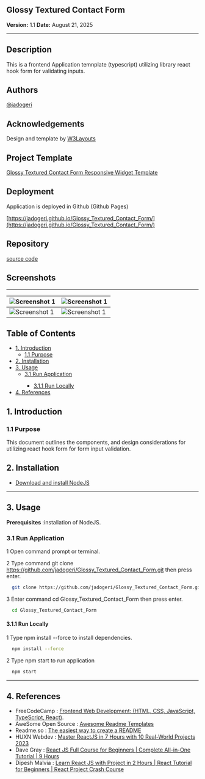 ## **Glossy Textured Contact Form**

**Version:** 1.1
**Date:** August 21, 2025

---

## Description

This is a frontend Application temnplate (typescript) utilizing library react hook form for validating inputs.

## Authors

[@jadogeri](https://www.github.com/jadogeri)

## Acknowledgements

Design and template by [W3Layouts](https://w3layouts.com/)

## Project Template

[Glossy Textured Contact Form Responsive Widget Template](https://w3layouts.com/glossy-textured-contact-form-responsive-widget-template/)

## Deployment

Application is deployed in Github (Github Pages)

 [https://jadogeri.github.io/Glossy_Textured_Contact_Form/](https://jadogeri.github.io/Glossy_Textured_Contact_Form/)

## Repository

[source code ](https://github.com/jadogeri/Glossy_Textured_Contact_Form)

## Screenshots
-------------------------------------------------------------------------------------------------
| ![Screenshot 1](assets/images/screenshot1.png) | ![Screenshot 1](assets/images/screenshot2.png) |
| -------------------------------------------- | -------------------------------------------- |
| ![Screenshot 1](assets/images/screenshot3.png) | ![Screenshot 1](assets/images/screenshot4.png) |

## Table of Contents

<ul>
    <li><a href="#1-introduction">1. Introduction</a>
        <ul>
            <li><a href="#11-purpose">1.1 Purpose</a> </li>
        </ul>
    </li>
    <li><a href="#5-installation">2. Installation</a> </li>
    <li><a href="#6-usage">3. Usage</a>
        <ul>
            <li><a href="#61-run-application">3.1 Run Application</a> </li>
            <ul>
              <li><a href="#611-run-locally">3.1.1 Run Locally</a> </li>
            </ul>
        </ul>
    </li>
    <li><a href="#10-references">4. References</a> </li>
</ul>


## **1. Introduction**

### **1.1 Purpose**

This document outlines the components, and design considerations for utilizing react hook form for form input validation.

## **2. Installation**

* [Download and install NodeJS](https://nodejs.org/en/download)

---

## **3. Usage**

**Prerequisites** :installation of NodeJS.

### **3.1 Run Application**

1 Open command prompt or terminal.

2 Type command git clone https://github.com/jadogeri/Glossy_Textured_Contact_Form.git then press enter.

```bash
  git clone https://github.com/jadogeri/Glossy_Textured_Contact_Form.git
```

3 Enter command cd Glossy_Textured_Contact_Form then press enter.

```bash
  cd Glossy_Textured_Contact_Form
```

#### **3.1.1 Run Locally**

1 Type npm install --force to install dependencies.

```bash
  npm install --force
```

2 Type npm start to run application

```bash
  npm start
```
---

## **4. References**

* FreeCodeCamp : [Frontend Web Development: (HTML, CSS, JavaScript, TypeScript, React)](https://www.youtube.com/watch?v=MsnQ5uepIa).
* AweSome Open Source : [Awesome Readme Templates](https://awesomeopensource.com/project/elangosundar/awesome-README-templates)
* Readme.so : [The easiest way to create a README](https://readme.so/)
* HUXN Webdev : [Master ReactJS in 7 Hours with 10 Real-World Projects 2023](https://www.youtube.com/watch?v=XrwsMN2IWnE/)
* Dave Gray : [React JS Full Course for Beginners | Complete All-in-One Tutorial | 9 Hours](https://www.youtube.com/watch?v=RVFAyFWO4go/)
* Dipesh Malvia : [Learn React JS with Project in 2 Hours | React Tutorial for Beginners | React Project Crash Course](https://www.youtube.com/watch?v=0riHps91AzE/)